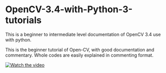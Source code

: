 # OpenCV-3.4-with-Python-3-tutorials
This is a beginner to intermediate level documentation of OpenCV 3.4 use with python.

This is the beginner tutorial of Open-CV, with good documentation and commentary.
Whole codes are easily explained in commenting format.


[![Watch the video](https://drive.google.com/thumbnail?id=1PrHMciV5A1q9dSmoeRF6Mx631XvjB-o-&sz=w320
)](https://drive.google.com/file/d/1PrHMciV5A1q9dSmoeRF6Mx631XvjB-o-/view?usp=drive_link)



